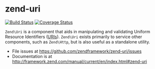 # zend-uri

[![Build Status](https://secure.travis-ci.org/zendframework/zend-uri.svg?branch=master)](https://secure.travis-ci.org/zendframework/zend-uri)
[![Coverage Status](https://coveralls.io/repos/zendframework/zend-uri/badge.svg?branch=master)](https://coveralls.io/r/zendframework/zend-uri)

`Zend\Uri` is a component that aids in manipulating and validating Uniform
Resource Identifiers ([URIs](http://www.ietf.org/rfc/rfc3986.txt)). `Zend\Uri`
exists primarily to service other components, such as `Zend\Http`, but is also
useful as a standalone utility.


- File issues at https://github.com/zendframework/zend-uri/issues
- Documentation is at http://framework.zend.com/manual/current/en/index.html#zend-uri
